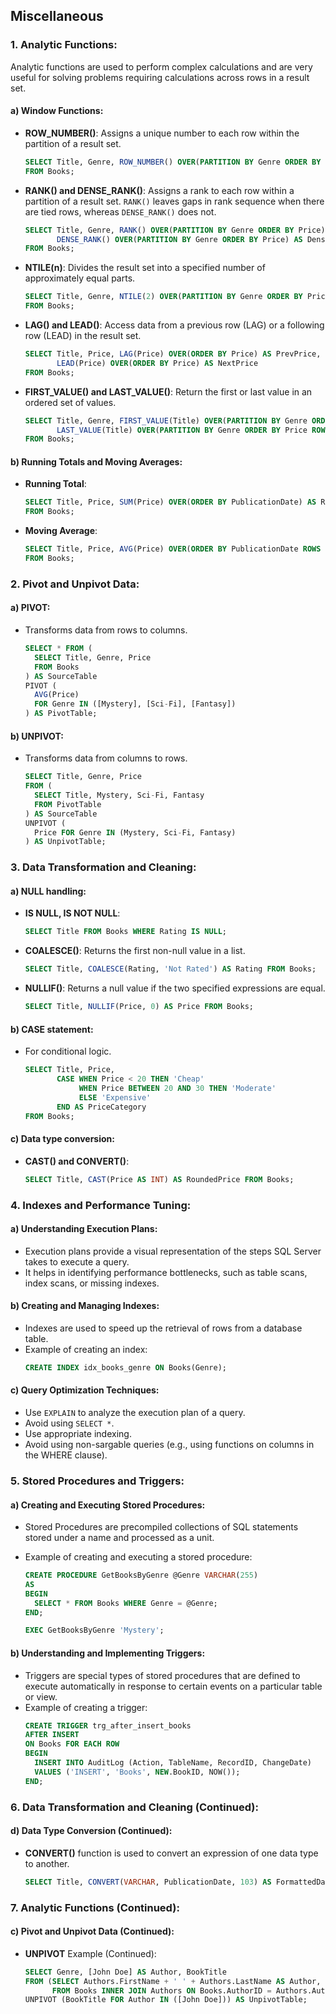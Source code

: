 ## Miscellaneous

### 1. Analytic Functions:

Analytic functions are used to perform complex calculations and are very useful for solving problems requiring calculations across rows in a result set.

#### a) Window Functions:

- **ROW_NUMBER()**: Assigns a unique number to each row within the partition of a result set.

  ```sql
  SELECT Title, Genre, ROW_NUMBER() OVER(PARTITION BY Genre ORDER BY Price) AS RowNum
  FROM Books;
  ```

- **RANK() and DENSE_RANK()**: Assigns a rank to each row within a partition of a result set. `RANK()` leaves gaps in rank sequence when there are tied rows, whereas `DENSE_RANK()` does not.

  ```sql
  SELECT Title, Genre, RANK() OVER(PARTITION BY Genre ORDER BY Price) AS Rank,
         DENSE_RANK() OVER(PARTITION BY Genre ORDER BY Price) AS DenseRank
  FROM Books;
  ```

- **NTILE(n)**: Divides the result set into a specified number of approximately equal parts.

  ```sql
  SELECT Title, Genre, NTILE(2) OVER(PARTITION BY Genre ORDER BY Price) AS Tile
  FROM Books;
  ```

- **LAG() and LEAD()**: Access data from a previous row (LAG) or a following row (LEAD) in the result set.

  ```sql
  SELECT Title, Price, LAG(Price) OVER(ORDER BY Price) AS PrevPrice,
         LEAD(Price) OVER(ORDER BY Price) AS NextPrice
  FROM Books;
  ```

- **FIRST_VALUE() and LAST_VALUE()**: Return the first or last value in an ordered set of values.
  ```sql
  SELECT Title, Genre, FIRST_VALUE(Title) OVER(PARTITION BY Genre ORDER BY Price) AS FirstBook,
         LAST_VALUE(Title) OVER(PARTITION BY Genre ORDER BY Price ROWS BETWEEN UNBOUNDED PRECEDING AND UNBOUNDED FOLLOWING) AS LastBook
  FROM Books;
  ```

#### b) Running Totals and Moving Averages:

- **Running Total**:

  ```sql
  SELECT Title, Price, SUM(Price) OVER(ORDER BY PublicationDate) AS RunningTotal
  FROM Books;
  ```

- **Moving Average**:
  ```sql
  SELECT Title, Price, AVG(Price) OVER(ORDER BY PublicationDate ROWS BETWEEN 1 PRECEDING AND 1 FOLLOWING) AS MovingAverage
  FROM Books;
  ```

### 2. Pivot and Unpivot Data:

#### a) PIVOT:

- Transforms data from rows to columns.
  ```sql
  SELECT * FROM (
    SELECT Title, Genre, Price
    FROM Books
  ) AS SourceTable
  PIVOT (
    AVG(Price)
    FOR Genre IN ([Mystery], [Sci-Fi], [Fantasy])
  ) AS PivotTable;
  ```

#### b) UNPIVOT:

- Transforms data from columns to rows.
  ```sql
  SELECT Title, Genre, Price
  FROM (
    SELECT Title, Mystery, Sci-Fi, Fantasy
    FROM PivotTable
  ) AS SourceTable
  UNPIVOT (
    Price FOR Genre IN (Mystery, Sci-Fi, Fantasy)
  ) AS UnpivotTable;
  ```

### 3. Data Transformation and Cleaning:

#### a) NULL handling:

- **IS NULL, IS NOT NULL**:

  ```sql
  SELECT Title FROM Books WHERE Rating IS NULL;
  ```

- **COALESCE()**: Returns the first non-null value in a list.

  ```sql
  SELECT Title, COALESCE(Rating, 'Not Rated') AS Rating FROM Books;
  ```

- **NULLIF()**: Returns a null value if the two specified expressions are equal.
  ```sql
  SELECT Title, NULLIF(Price, 0) AS Price FROM Books;
  ```

#### b) CASE statement:

- For conditional logic.
  ```sql
  SELECT Title, Price,
         CASE WHEN Price < 20 THEN 'Cheap'
              WHEN Price BETWEEN 20 AND 30 THEN 'Moderate'
              ELSE 'Expensive'
         END AS PriceCategory
  FROM Books;
  ```

#### c) Data type conversion:

- **CAST() and CONVERT()**:
  ```sql
  SELECT Title, CAST(Price AS INT) AS RoundedPrice FROM Books;
  ```

### 4. Indexes and Performance Tuning:

#### a) Understanding Execution Plans:

- Execution plans provide a visual representation of the steps SQL Server takes to execute a query.
- It helps in identifying performance bottlenecks, such as table scans, index scans, or missing indexes.

#### b) Creating and Managing Indexes:

- Indexes are used to speed up the retrieval of rows from a database table.
- Example of creating an index:
  ```sql
  CREATE INDEX idx_books_genre ON Books(Genre);
  ```

#### c) Query Optimization Techniques:

- Use `EXPLAIN` to analyze the execution plan of a query.
- Avoid using `SELECT *`.
- Use appropriate indexing.
- Avoid using non-sargable queries (e.g., using functions on columns in the WHERE clause).

### 5. Stored Procedures and Triggers:

#### a) Creating and Executing Stored Procedures:

- Stored Procedures are precompiled collections of SQL statements stored under a name and processed as a unit.
- Example of creating and executing a stored procedure:

  ```sql
  CREATE PROCEDURE GetBooksByGenre @Genre VARCHAR(255)
  AS
  BEGIN
    SELECT * FROM Books WHERE Genre = @Genre;
  END;

  EXEC GetBooksByGenre 'Mystery';
  ```

#### b) Understanding and Implementing Triggers:

- Triggers are special types of stored procedures that are defined to execute automatically in response to certain events on a particular table or view.
- Example of creating a trigger:
  ```sql
  CREATE TRIGGER trg_after_insert_books
  AFTER INSERT
  ON Books FOR EACH ROW
  BEGIN
    INSERT INTO AuditLog (Action, TableName, RecordID, ChangeDate)
    VALUES ('INSERT', 'Books', NEW.BookID, NOW());
  END;
  ```

### 6. Data Transformation and Cleaning (Continued):

#### d) Data Type Conversion (Continued):

- **CONVERT()** function is used to convert an expression of one data type to another.
  ```sql
  SELECT Title, CONVERT(VARCHAR, PublicationDate, 103) AS FormattedDate FROM Books;
  ```

### 7. Analytic Functions (Continued):

#### c) Pivot and Unpivot Data (Continued):

- **UNPIVOT** Example (Continued):
  ```sql
  SELECT Genre, [John Doe] AS Author, BookTitle
  FROM (SELECT Authors.FirstName + ' ' + Authors.LastName AS Author, Books.Title AS BookTitle, Genre
        FROM Books INNER JOIN Authors ON Books.AuthorID = Authors.AuthorID) AS SourceTable
  UNPIVOT (BookTitle FOR Author IN ([John Doe])) AS UnpivotTable;
  ```
